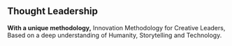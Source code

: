 ## Thought Leadership

**With a unique methodology,**
Innovation Methodology for Creative Leaders, Based on a deep understanding of Humanity, Storytelling and Technology.
